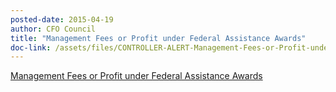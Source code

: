 ```yaml
---
posted-date: 2015-04-19
author: CFO Council
title: "Management Fees or Profit under Federal Assistance Awards"
doc-link: /assets/files/CONTROLLER-ALERT-Management-Fees-or-Profit-under-Federal-Assistance-Awards.pdf
---
```

[Management Fees or Profit under Federal Assistance Awards]({{site.baseurl}}/assets/files/CONTROLLER-ALERT-Management-Fees-or-Profit-under-Federal-Assistance-Awards.pdf)
